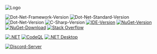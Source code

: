 ![Logo](.images/Logo.png)

![Dot-Net-Framework-Version](https://img.shields.io/badge/.NET%20Framework-%3E%3D4.8-blue)
![Dot-Net-Standard-Version](https://img.shields.io/badge/.NET%20Standard-%3E%3D2.0-blue)
![Dot-Net-Version](https://img.shields.io/badge/.NET-%3E%3D6.0-blue)
![C-Sharp-Version](https://img.shields.io/badge/C%23-Preview-blue.svg)
[![IDE-Version](https://img.shields.io/badge/IDE-VS2022-blue.svg)](https://visualstudio.microsoft.com/downloads)
[![NuGet-Version](https://img.shields.io/nuget/v/RuleForge.svg?label=NuGet)](https://www.nuget.org/packages/RuleForge)
[![NuGet-Download](https://img.shields.io/nuget/dt/RuleForge?label=Download)](https://www.nuget.org/api/v2/package/RuleForge)
[![Stack Overflow](https://img.shields.io/badge/Stack%20Overflow-RuleForge-orange.svg)](https://stackoverflow.com/questions/tagged/RuleForge)

[![.NET](https://github.com/Taiizor/RuleForge/actions/workflows/dotnet.yml/badge.svg)](https://github.com/Taiizor/RuleForge/actions/workflows/dotnet.yml)
[![CodeQL](https://github.com/Taiizor/RuleForge/actions/workflows/codeql-analysis.yml/badge.svg)](https://github.com/Taiizor/RuleForge/actions/workflows/codeql-analysis.yml)
[![.NET Desktop](https://github.com/Taiizor/RuleForge/actions/workflows/dotnet-desktop.yml/badge.svg)](https://github.com/Taiizor/RuleForge/actions/workflows/dotnet-desktop.yml)

[![Discord-Server](https://img.shields.io/discord/932386235538878534?label=Discord)](https://discord.gg/nxG977byXb)